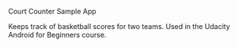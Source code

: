 Court Counter Sample App

Keeps track of basketball scores for two teams. Used in the Udacity Android for Beginners course.
